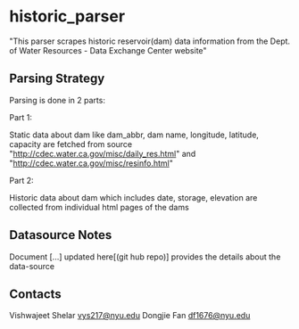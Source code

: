 # historic_parser

"This parser scrapes historic reservoir(dam) data information from the Dept. of Water Resources - Data Exchange Center website"

## Parsing Strategy

Parsing is done in 2 parts:

Part 1:

Static data about dam like dam_abbr, dam name, longitude, latitude, capacity are fetched from source "http://cdec.water.ca.gov/misc/daily_res.html" and "http://cdec.water.ca.gov/misc/resinfo.html"

Part 2: 

Historic data about dam which includes date, storage, elevation are collected from individual html pages of the dams

## Datasource Notes

Document [...] updated here[(git hub repo)] provides the details about the data-source 

## Contacts

Vishwajeet Shelar <vys217@nyu.edu>
Dongjie Fan <df1676@nyu.edu>